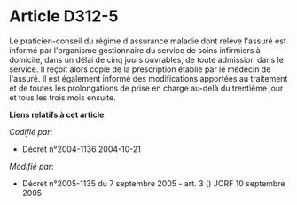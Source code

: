 # Article D312-5

Le praticien-conseil du régime d'assurance maladie dont relève l'assuré est informé par l'organisme gestionnaire du service
de soins infirmiers à domicile, dans un délai de cinq jours ouvrables, de toute admission dans le service. Il reçoit alors
copie de la prescription établie par le médecin de l'assuré. Il est également informé des modifications apportées au
traitement et de toutes les prolongations de prise en charge au-delà du trentième jour et tous les trois mois ensuite.

**Liens relatifs à cet article**

_Codifié par_:

  - Décret n°2004-1136 2004-10-21

_Modifié par_:

  - Décret n°2005-1135 du 7 septembre 2005 - art. 3 () JORF 10 septembre 2005
